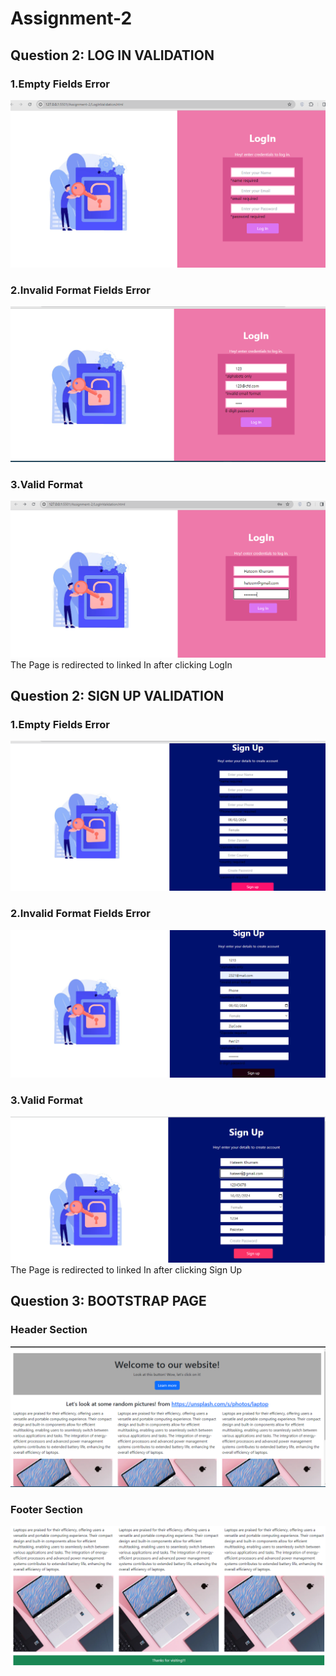 <h1><b>Assignment-2</b></h1>

<h2><b>Question 2: LOG IN VALIDATION</b></h2>
<h3>1.Empty Fields Error</h3>
<img src="Assignment-2/LogIn_A2.png">
<h3>2.Invalid Format Fields Error</h3>
<img src="Assignment-2/LogIn_A2_invalid.png">
<h3>3.Valid Format</h3>
<img src="Assignment-2/LogIn_A2_valid.png">
<label>The Page is redirected to linked In after clicking LogIn</label>
<br>
<h2><b>Question 2: SIGN UP VALIDATION</b></h2>
<h3>1.Empty Fields Error</h3>
<img src="Assignment-2/SignUp_empty.png">
<h3>2.Invalid Format Fields Error</h3>
<img src="Assignment-2/SignUp_invalid.png">
<h3>3.Valid Format</h3>
<img src="Assignment-2/SignUp_valid.png">
<label>The Page is redirected to linked In after clicking Sign Up</label>

<h2><b>Question 3: BOOTSTRAP PAGE</b></h2>
<h3>Header Section</h3>
<img src="Assignment-2/Bootstrap1.png">
<h3>Footer Section</h3>
<img src="Assignment-2/Bootstrap2.png">

